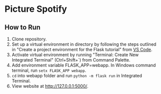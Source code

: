 # Picture Spotify

## How to Run
1. Clone repository.
2. Set up a virtual environment in directory by following the steps outlined in "Create a project environment for the Flask tutorial" from [VS Code](https://code.visualstudio.com/docs/python/tutorial-flask#_create-a-project-environment-for-the-flask-tutorial).
3. Activate virtual environment by running "Terminal: Create New Integrated Terminal" (Ctrl+Shift+`) from Command Palette.
4. Add environment variable FLASK_APP=webapp. In Windows command terminal, run `setx FLASK_APP webapp`.
5. `cd` into webapp folder and run `python -m flask run` in Integrated Terminal.
6. View website at http://127.0.0.1:5000/.